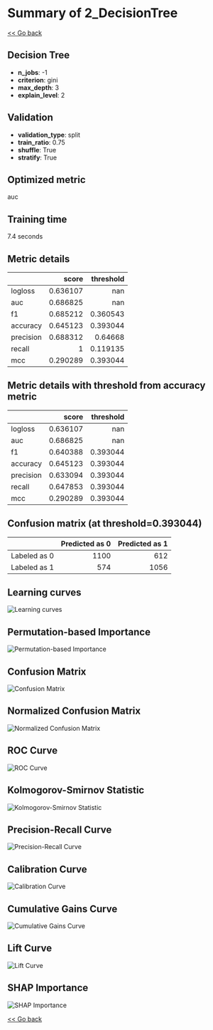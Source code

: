 # Summary of 2_DecisionTree

[<< Go back](../README.md)

## Decision Tree

- **n_jobs**: -1
- **criterion**: gini
- **max_depth**: 3
- **explain_level**: 2

## Validation

- **validation_type**: split
- **train_ratio**: 0.75
- **shuffle**: True
- **stratify**: True

## Optimized metric

auc

## Training time

7.4 seconds

## Metric details

|           |    score |   threshold |
|:----------|---------:|------------:|
| logloss   | 0.636107 |  nan        |
| auc       | 0.686825 |  nan        |
| f1        | 0.685212 |    0.360543 |
| accuracy  | 0.645123 |    0.393044 |
| precision | 0.688312 |    0.64668  |
| recall    | 1        |    0.119135 |
| mcc       | 0.290289 |    0.393044 |

## Metric details with threshold from accuracy metric

|           |    score |   threshold |
|:----------|---------:|------------:|
| logloss   | 0.636107 |  nan        |
| auc       | 0.686825 |  nan        |
| f1        | 0.640388 |    0.393044 |
| accuracy  | 0.645123 |    0.393044 |
| precision | 0.633094 |    0.393044 |
| recall    | 0.647853 |    0.393044 |
| mcc       | 0.290289 |    0.393044 |

## Confusion matrix (at threshold=0.393044)

|              |   Predicted as 0 |   Predicted as 1 |
|:-------------|-----------------:|-----------------:|
| Labeled as 0 |             1100 |              612 |
| Labeled as 1 |              574 |             1056 |

## Learning curves

![Learning curves](learning_curves.png)

## Permutation-based Importance

![Permutation-based Importance](permutation_importance.png)

## Confusion Matrix

![Confusion Matrix](confusion_matrix.png)

## Normalized Confusion Matrix

![Normalized Confusion Matrix](confusion_matrix_normalized.png)

## ROC Curve

![ROC Curve](roc_curve.png)

## Kolmogorov-Smirnov Statistic

![Kolmogorov-Smirnov Statistic](ks_statistic.png)

## Precision-Recall Curve

![Precision-Recall Curve](precision_recall_curve.png)

## Calibration Curve

![Calibration Curve](calibration_curve_curve.png)

## Cumulative Gains Curve

![Cumulative Gains Curve](cumulative_gains_curve.png)

## Lift Curve

![Lift Curve](lift_curve.png)

## SHAP Importance

![SHAP Importance](shap_importance.png)

[<< Go back](../README.md)
